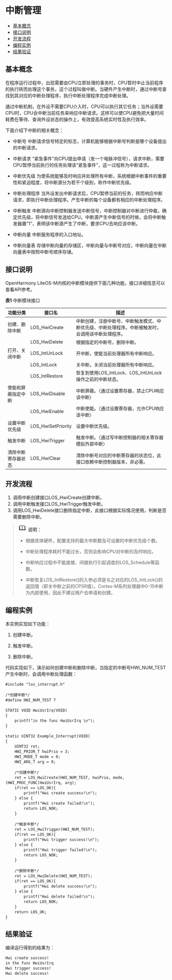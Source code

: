 # 中断管理

- [基本概念](#基本概念)
- [接口说明](#接口说明)
- [开发流程](#开发流程)
- [编程实例](#编程实例)
- [结果验证](#结果验证)

## 基本概念

在程序运行过程中，出现需要由CPU立即处理的事务时，CPU暂时中止当前程序的执行转而处理这个事务，这个过程叫做中断。当硬件产生中断时，通过中断号查找到其对应的中断处理程序，执行中断处理程序完成中断处理。

通过中断机制，在外设不需要CPU介入时，CPU可以执行其它任务；当外设需要CPU时，CPU会中断当前任务来响应中断请求。这样可以使CPU避免把大量时间耗费在等待、查询外设状态的操作上，有效提高系统实时性及执行效率。

下面介绍下中断的相关概念：

- 中断号
  中断请求信号特定的标志，计算机能够根据中断号判断是哪个设备提出的中断请求。

- 中断请求
  “紧急事件”向CPU提出申请（发一个电脉冲信号），请求中断，需要CPU暂停当前执行的任务处理该“紧急事件”，这一过程称为中断请求。

- 中断优先级
  为使系统能够及时响应并处理所有中断，系统根据中断事件的重要性和紧迫程度，将中断源分为若干个级别，称作中断优先级。

- 中断处理程序
  当外设发出中断请求后，CPU暂停当前的任务，转而响应中断请求，即执行中断处理程序。产生中断的每个设备都有相应的中断处理程序。

- 中断触发
  中断源向中断控制器发送中断信号，中断控制器对中断进行仲裁，确定优先级，将中断信号发送给CPU。中断源产生中断信号的时候，会将中断触发器置“1”，表明该中断源产生了中断，要求CPU去响应该中断。

- 中断向量
  中断服务程序的入口地址。

- 中断向量表
  存储中断向量的存储区，中断向量与中断号对应，中断向量在中断向量表中按照中断号顺序存储。


## 接口说明

OpenHarmony LiteOS-M内核的中断模块提供下面几种功能，接口详细信息可以查看API参考。

**表1** 中断模块接口

| 功能分类 | 接口名 | 描述 |
| -------- | -------- | -------- |
| 创建、删除中断 | LOS_HwiCreate | 中断创建，注册中断号、中断触发模式、中断优先级、中断处理程序。中断被触发时，会调用该中断处理程序。 |
|  | LOS_HwiDelete | 根据指定的中断号，删除中断。 |
| 打开、关闭中断 | LOS_IntUnLock | 开中断，使能当前处理器所有中断响应。 |
|  | LOS_IntLock | 关中断，关闭当前处理器所有中断响应。 |
|  | LOS_IntRestore | 恢复到使用LOS_IntLock、LOS_IntUnLock操作之前的中断状态。 |
| 使能和屏蔽指定中断 | LOS_HwiDisable | 中断屏蔽。（通过设置寄存器，禁止CPU响应该中断） |
|  | LOS_HwiEnable | 中断使能。（通过设置寄存器，允许CPU响应该中断） |
| 设置中断优先级 | LOS_HwiSetPriority | 设置中断优先级。 |
| 触发中断 | LOS_HwiTrigger | 触发中断。（通过写中断控制器的相关寄存器模拟外部中断） |
| 清除中断寄存器状态 | LOS_HwiClear | 清除中断号对应的中断寄存器的状态位，此接口依赖中断控制器版本，非必需。 |


## 开发流程

1. 调用中断创建接口LOS_HwiCreate创建中断。
2. 调用中断触发接口LOS_HwiTrigger触发中断。
3. 调用LOS_HwiDelete接口删除指定中断，此接口根据实际情况使用，判断是否需要删除中断。


> ![icon-note.gif](public_sys-resources/icon-note.gif) **说明：**
> - 根据具体硬件，配置支持的最大中断数及可设置的中断优先级个数。
> 
> - 中断处理程序耗时不能过长，否则会影响CPU对中断的及时响应。
> 
> - 中断响应过程中不能直接、间接执行引起调度的LOS_Schedule等函数。
> 
> - 中断恢复LOS_IntRestore()的入参必须是与之对应的LOS_IntLock()的返回值（即关中断之前的CPSR值）。Cortex-M系列处理器中0-15中断为内部使用，因此不建议用户去申请和创建。


## 编程实例

本实例实现如下功能：

1. 创建中断。

2. 触发中断。

3. 删除中断。

代码实现如下，演示如何创建中断和删除中断，当指定的中断号HWI_NUM_TEST产生中断时，会调用中断处理函数：

```
#include "los_interrupt.h"

/*创建中断*/
#define HWI_NUM_TEST 7

STATIC VOID HwiUsrIrq(VOID)
{
    printf("in the func HwiUsrIrq \n"); 
}

static UINT32 Example_Interrupt(VOID)
{
    UINT32 ret;
    HWI_PRIOR_T hwiPrio = 3;
    HWI_MODE_T mode = 0;
    HWI_ARG_T arg = 0;
  
    /*创建中断*/
    ret = LOS_HwiCreate(HWI_NUM_TEST, hwiPrio, mode, (HWI_PROC_FUNC)HwiUsrIrq, arg);
    if(ret == LOS_OK){
        printf("Hwi create success!\n");
    } else {
        printf("Hwi create failed!\n");
        return LOS_NOK;
    }

    /*触发中断*/
    ret = LOS_HwiTrigger(HWI_NUM_TEST);
    if(ret == LOS_OK){
        printf("Hwi trigger success!\n");
    } else {
        printf("Hwi trigger failed!\n");
        return LOS_NOK;
    }

    /*删除中断*/
    ret = LOS_HwiDelete(HWI_NUM_TEST);    
    if(ret == LOS_OK){
        printf("Hwi delete success!\n");
    } else {
        printf("Hwi delete failed!\n");
        return LOS_NOK;
    }
    return LOS_OK;
}
```


## 结果验证

编译运行得到的结果为：


```
Hwi create success!
in the func HwiUsrIrq 
Hwi trigger success!
Hwi delete success!
```
